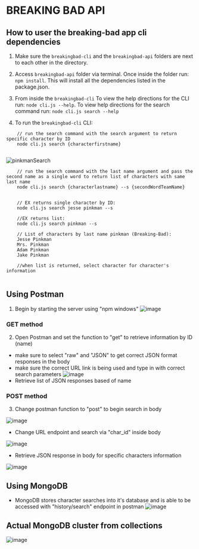 # BREAKING BAD API

## How to user the breaking-bad app cli dependencies

1. Make sure the `breakingbad-cli` and the `breakingbad-api` folders are next to each other in the directory.

2. Access `breakingbad-api` folder via terminal. Once inside the folder run: `npm install`. This will install all the dependencies listed in the package.json.

3. From inside the `breakingbad-cli` To view the help directions for the CLI run: `node cli.js --help`. To view help directions for the search command run: `node cli.js search --help`

4. To run the `breakingbad-cli` CLI:

```
    // run the search command with the search argument to return specific character by ID
    node cli.js search {characterfirstname}
    
```

![pinkmanSearch](https://user-images.githubusercontent.com/43262085/183027003-2ef15905-104f-4078-925e-60db412bba97.PNG)
```
    // run the search command with the last name argument and pass the second name as a single word to return list of characters with same last name
    node cli.js search {characterlastname} --s {secondWordTeamName}
    

    // EX returns single character by ID:
    node cli.js search jesse pinkman --s

    //EX returns list:
    node cli.js search pinkman --s

    // List of characters by last name pinkman (Breaking-Bad):
    Jesse Pinkman
    Mrs. Pinkman
    Adam Pinkman
    Jake Pinkman
    
    //when list is returned, select character for character's information
    

```

## Using Postman

1. Begin by starting the server using "npm windows"
![image](https://user-images.githubusercontent.com/43262085/183027825-4ebacd5c-8c1b-45c7-92c4-f404a856da29.png)

### GET method
2. Open Postman and set the function to "get" to retrieve information by ID (name)
  * make sure to select "raw" and "JSON" to get correct JSON format responses in the body
  * make sure the correct URL link is being used and type in with correct search parameters
  ![image](https://user-images.githubusercontent.com/43262085/183028991-d2c99473-0cd5-4915-a915-6d088e73eaed.png)
  * Retrieve list of JSON responses based of name
 
### POST method
3. Change postman function to "post" to begin search in body

![image](https://user-images.githubusercontent.com/43262085/183030472-7d5a0cce-dad7-487c-8871-b2f3dc702ada.png)

  * Change URL endpoint and search via "char_id" inside body
  
![image](https://user-images.githubusercontent.com/43262085/183031189-fa3447f8-d166-4ade-8b61-460cc15a6c60.png)

  * Retrieve JSON response in body for specific characters information
  
![image](https://user-images.githubusercontent.com/43262085/183031698-1db7082c-93d6-479d-9d1d-deb698466d36.png)

## Using MongoDB

* MongoDB stores character searches into it's database and is able to be accessed with "history/search" endpoint in postman
![image](https://user-images.githubusercontent.com/43262085/183032075-f2e58c69-aae2-4ab9-8620-38514d68b740.png)

## Actual MongoDB cluster from collections

![image](https://user-images.githubusercontent.com/43262085/183034273-b222400a-be9b-4803-a091-45b4cfd039f9.png)






